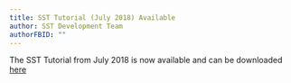 ```yaml
---
title: SST Tutorial (July 2018) Available
author: SST Development Team
authorFBID: ""
---
```


The SST Tutorial from July 2018 is now available and can be downloaded [here](http://sst-simulator.org/SSTPages/SSTTopDocTutorial/)
